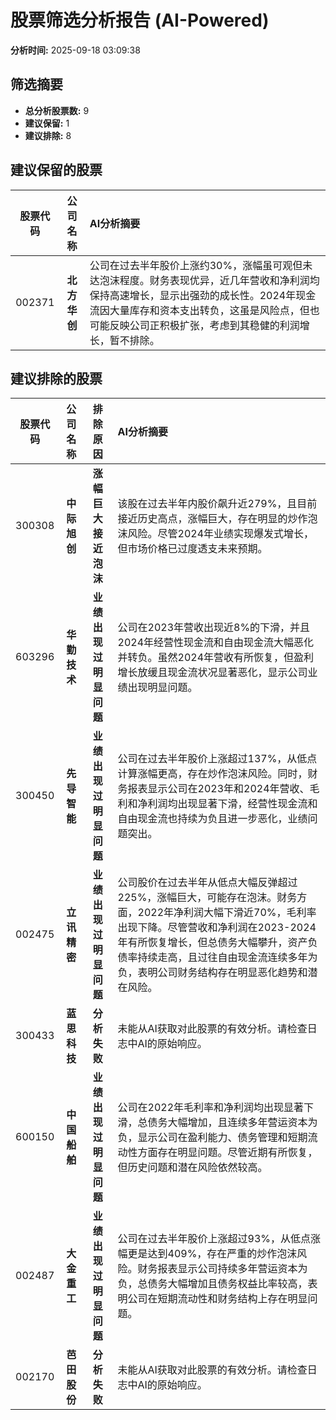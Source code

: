 # 股票筛选分析报告 (AI-Powered)

**分析时间:** 2025-09-18 03:09:38

## 筛选摘要

- **总分析股票数:** 9
- **建议保留:** 1
- **建议排除:** 8

## 建议保留的股票

| 股票代码 | 公司名称 | AI分析摘要 |
|:---:|:---:|:---|
| 002371 | **北方华创** | 公司在过去半年股价上涨约30%，涨幅虽可观但未达泡沫程度。财务表现优异，近几年营收和净利润均保持高速增长，显示出强劲的成长性。2024年现金流因大量库存和资本支出转负，这虽是风险点，但也可能反映公司正积极扩张，考虑到其稳健的利润增长，暂不排除。 |

## 建议排除的股票

| 股票代码 | 公司名称 | 排除原因 | AI分析摘要 |
|:---:|:---:|:---:|:---|
| 300308 | **中际旭创** | **涨幅巨大接近泡沫** | 该股在过去半年内股价飙升近279%，且目前接近历史高点，涨幅巨大，存在明显的炒作泡沫风险。尽管2024年业绩实现爆发式增长，但市场价格已过度透支未来预期。 |
| 603296 | **华勤技术** | **业绩出现过明显问题** | 公司在2023年营收出现近8%的下滑，并且2024年经营性现金流和自由现金流大幅恶化并转负。虽然2024年营收有所恢复，但盈利增长放缓且现金流状况显著恶化，显示公司业绩出现明显问题。 |
| 300450 | **先导智能** | **业绩出现过明显问题** | 公司在过去半年股价上涨超过137%，从低点计算涨幅更高，存在炒作泡沫风险。同时，财务报表显示公司在2023年和2024年营收、毛利和净利润均出现显著下滑，经营性现金流和自由现金流也持续为负且进一步恶化，业绩问题突出。 |
| 002475 | **立讯精密** | **业绩出现过明显问题** | 公司股价在过去半年从低点大幅反弹超过225%，涨幅巨大，可能存在泡沫。财务方面，2022年净利润大幅下滑近70%，毛利率出现下降。尽管营收和净利润在2023-2024年有所恢复增长，但总债务大幅攀升，资产负债率持续走高，且过往自由现金流连续多年为负，表明公司财务结构存在明显恶化趋势和潜在风险。 |
| 300433 | **蓝思科技** | **分析失败** | 未能从AI获取对此股票的有效分析。请检查日志中AI的原始响应。 |
| 600150 | **中国船舶** | **业绩出现过明显问题** | 公司在2022年毛利率和净利润均出现显著下滑，总债务大幅增加，且连续多年营运资本为负，显示公司在盈利能力、债务管理和短期流动性方面存在明显问题。尽管近期有所恢复，但历史问题和潜在风险依然较高。 |
| 002487 | **大金重工** | **业绩出现过明显问题** | 公司在过去半年股价上涨超过93%，从低点涨幅更是达到409%，存在严重的炒作泡沫风险。财务报表显示公司持续多年营运资本为负，总债务大幅增加且债务权益比率较高，表明公司在短期流动性和财务结构上存在明显问题。 |
| 002170 | **芭田股份** | **分析失败** | 未能从AI获取对此股票的有效分析。请检查日志中AI的原始响应。 |
